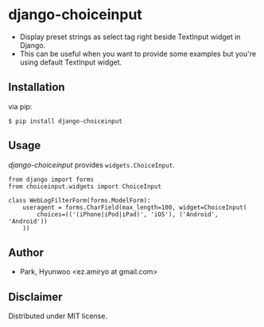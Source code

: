 django-choiceinput
==================

- Display preset strings as select tag right beside TextInput widget in Django.
- This can be useful when you want to provide some examples but you're using default TextInput widget.


Installation
------------
via pip:

    $ pip install django-choiceinput

Usage
-----
*django-choiceinput* provides `widgets.ChoiceInput`.

    from django import forms
    from choiceinput.widgets import ChoiceInput

    class WebLogFilterForm(forms.ModelForm):
        useragent = forms.CharField(max_length=100, widget=ChoiceInput(
            choices=(('(iPhone|iPod|iPad)', 'iOS'), ('Android', 'Android'))
        ))

        
Author
------
- Park, Hyunwoo \<ez.amiryo at gmail.com\>

Disclaimer
----------
Distributed under MIT license.
